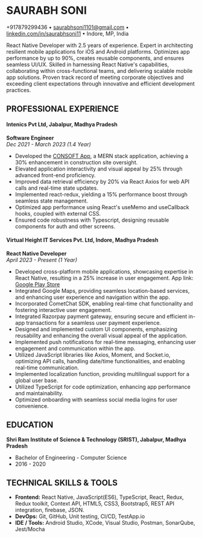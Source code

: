 # SAURABH SONI
+917879299436 • saurabhsoni1101@gmail.com • [linkedin.com/in/saurabhsoni11](https://www.linkedin.com/in/saurabhsoni11) • Indore, MP, India

React Native Developer with 2.5 years of experience. Expert in architecting resilient mobile applications for iOS and Android platforms. Optimizes app performance by up to 90%, creates reusable components, and ensures seamless UI/UX. Skilled in harnessing React Native's capabilities, collaborating within cross-functional teams, and delivering scalable mobile app solutions. Proven track record of meeting corporate objectives and exceeding client expectations through innovative and efficient development practices.

## PROFESSIONAL EXPERIENCE

#### Intenics Pvt Ltd, Jabalpur, Madhya Pradesh
**Software Engineer**  
*Dec 2021 - March 2023 (1.4 Year)*
- Developed the [CONSOFT App](https://play.google.com/store/apps/details?id=com.consoftapp), a MERN stack application, achieving a 30% enhancement in construction site oversight.
- Elevated application interactivity and visual appeal by 25% through advanced front-end proficiency.
- Improved data retrieval efficiency by 20% via React Axios for web API calls and real-time state updates.
- Implemented react-redux, yielding a 15% performance boost through seamless state management.
- Optimized app performance using React's useMemo and useCallback hooks, coupled with external CSS.
- Ensured code robustness with Typescript, designing reusable components for auth and other screens.

#### Virtual Height IT Services Pvt. Ltd, Indore, Madhya Pradesh
**React Native Developer**  
*April 2023 - Present (1 Year)*
- Developed cross-platform mobile applications, showcasing expertise in React Native, resulting in a 25% increase in user engagement. App link: [Google Play Store](https://play.google.com/store/apps/details?id=com.connplexfranchise)
- Integrated Google Maps, providing seamless location-based services, and enhancing user experience and navigation within the app.
- Incorporated CometChat SDK, enabling real-time chat functionality and fostering interactive user engagement.
- Integrated Razorpay payment gateway, ensuring secure and efficient in-app transactions for a seamless user payment experience.
- Designed and implemented custom UI components, emphasizing reusability and enhancing the overall visual appeal of the application.
- Implemented push notifications for real-time messaging, enhancing user engagement and communication within the app.
- Utilized JavaScript libraries like Axios, Moment, and Socket.io, optimizing API calls, handling date/time functionalities, and enabling real-time communication.
- Implemented localization function, providing multilingual support for a global user base.
- Utilized TypeScript for code optimization, enhancing app performance and maintainability.
- Optimized onboarding with seamless social media logins for user convenience.

## EDUCATION

**Shri Ram Institute of Science & Technology (SRIST), Jabalpur, Madhya Pradesh**
- Bachelor of Engineering - Computer Science
- 2016 - 2020

## TECHNICAL SKILLS & TOOLS

- **Frontend:** React Native, JavaScript(ES6), TypeScript, React, Redux, Redux toolkit, Context API, HTML5, CSS3, Bootstrap5, REST API integration, firebase, JSON.
- **DevOps:** Git, GitHub, Unit testing, CI/CD, TestApp.io
- **IDE / Tools:** Android Studio, XCode, Visual Studio, Postman, SonarQube, Jest/Mocha
